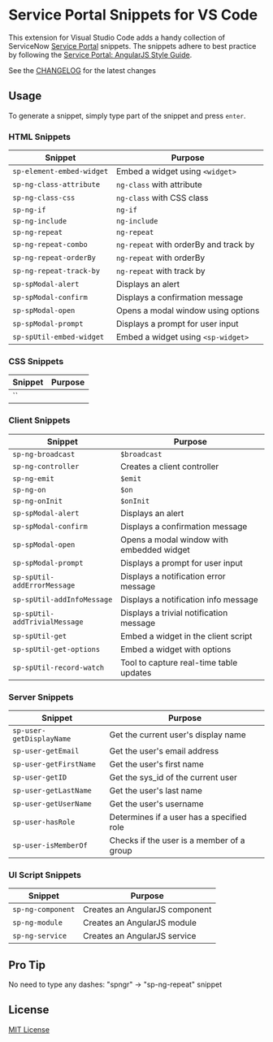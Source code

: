 # Service Portal Snippets for VS Code

This extension for Visual Studio Code adds a handy collection of ServiceNow [Service Portal](https://docs.servicenow.com/bundle/london-servicenow-platform/page/build/service-portal/concept/c_ServicePortal.html) snippets. The snippets adhere to best practice by following the [Service Portal: AngularJS Style Guide](https://github.com/platform-experience/serviceportal-best-practice).

See the [CHANGELOG](CHANGELOG.md) for the latest changes

## Usage

To generate a snippet, simply type part of the snippet and press `enter`.

### HTML Snippets

| Snippet                          | Purpose                                    |
| -------------------------------- | ------------------------------------------ |
| `sp-element-embed-widget`        | Embed a widget using `<widget>`            |
| `sp-ng-class-attribute`          | `ng-class` with attribute                  |
| `sp-ng-class-css`                | `ng-class` with CSS class                  |
| `sp-ng-if`                       | `ng-if`                                    |
| `sp-ng-include`                  | `ng-include`                               |
| `sp-ng-repeat`                   | `ng-repeat`                                |
| `sp-ng-repeat-combo`             | `ng-repeat` with orderBy and track by      |
| `sp-ng-repeat-orderBy`           | `ng-repeat` with orderBy                   |
| `sp-ng-repeat-track-by`          | `ng-repeat` with track by                  |
| `sp-spModal-alert`               | Displays an alert                          |
| `sp-spModal-confirm`             | Displays a confirmation message            |
| `sp-spModal-open`                | Opens a modal window using options         |
| `sp-spModal-prompt`              | Displays a prompt for user input           |
| `sp-spUtil-embed-widget`         | Embed a widget using `<sp-widget>`         |

### CSS Snippets

| Snippet                          | Purpose                                    |
| -------------------------------- | ------------------------------------------ |
| ``                               |                                            |

### Client Snippets

| Snippet                          | Purpose                                    |
| -------------------------------- | ------------------------------------------ |
| `sp-ng-broadcast`                | `$broadcast`                               |
| `sp-ng-controller`               | Creates a client controller                |
| `sp-ng-emit`                     | `$emit`                                    |
| `sp-ng-on`                       | `$on`                                      |
| `sp-ng-onInit`                   | `$onInit`                                  |
| `sp-spModal-alert`               | Displays an alert                          |
| `sp-spModal-confirm`             | Displays a confirmation message            |
| `sp-spModal-open`                | Opens a modal window with embedded widget  |
| `sp-spModal-prompt`              | Displays a prompt for user input           |
| `sp-spUtil-addErrorMessage`      | Displays a notification error message      |
| `sp-spUtil-addInfoMessage`       | Displays a notification info message       |
| `sp-spUtil-addTrivialMessage`    | Displays a trivial notification message    |
| `sp-spUtil-get`                  | Embed a widget in the client script        |
| `sp-spUtil-get-options`          | Embed a widget with options                |
| `sp-spUtil-record-watch`         | Tool to capture real-time table updates    |

### Server Snippets

| Snippet                          | Purpose                                    |
| -------------------------------- | ------------------------------------------ |
| `sp-user-getDisplayName`         | Get the current user's display name        |
| `sp-user-getEmail`               | Get the user's email address               |
| `sp-user-getFirstName`           | Get the user's first name                  |
| `sp-user-getID`                  | Get the sys_id of the current user         |
| `sp-user-getLastName`            | Get the user's last name                   |
| `sp-user-getUserName`            | Get the user's username                    |
| `sp-user-hasRole`                | Determines if a user has a specified role  |
| `sp-user-isMemberOf`             | Checks if the user is a member of a group  |

### UI Script Snippets

| Snippet                          | Purpose                                    |
| -------------------------------- | ------------------------------------------ |
| `sp-ng-component`                | Creates an AngularJS component             |
| `sp-ng-module`                   | Creates an AngularJS module                |
| `sp-ng-service`                  | Creates an AngularJS service               |

## Pro Tip

No need to type any dashes: "spngr" -> "sp-ng-repeat" snippet

## License

[MIT License](LICENSE)
